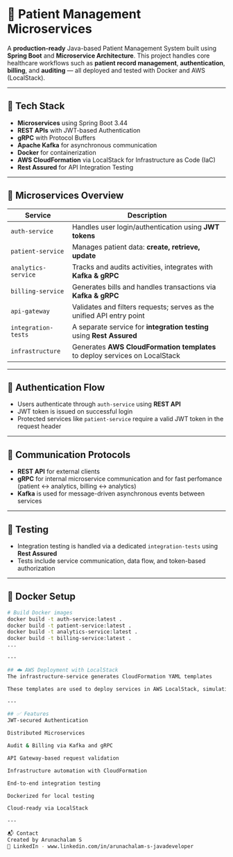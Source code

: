 # 🏥 Patient Management Microservices

A **production-ready** Java-based Patient Management System built using **Spring Boot** and **Microservice Architecture**. This project handles core healthcare workflows such as **patient record management**, **authentication**, **billing**, and **auditing** — all deployed and tested with Docker and AWS (LocalStack).

---

## 🚀 Tech Stack

- **Microservices** using Spring Boot 3.44
- **REST APIs** with JWT-based Authentication
- **gRPC** with Protocol Buffers
- **Apache Kafka** for asynchronous communication
- **Docker** for containerization
- **AWS CloudFormation** via LocalStack for Infrastructure as Code (IaC)
- **Rest Assured** for API Integration Testing

---

## 🧩 Microservices Overview

| Service              | Description                                                                |
|----------------------|----------------------------------------------------------------------------|
| `auth-service`       | Handles user login/authentication using **JWT tokens**                     |
| `patient-service`    | Manages patient data: **create, retrieve, update**                         |
| `analytics-service`  | Tracks and audits activities, integrates with **Kafka & gRPC**             |
| `billing-service`    | Generates bills and handles transactions via **Kafka & gRPC**              |
| `api-gateway`        | Validates and filters requests; serves as the unified API entry point      |
| `integration-tests`  | A separate service for **integration testing** using **Rest Assured**      |
| `infrastructure`     | Generates **AWS CloudFormation templates** to deploy services on LocalStack|

---

## 🔐 Authentication Flow

- Users authenticate through `auth-service` using **REST API**
- JWT token is issued on successful login
- Protected services like `patient-service` require a valid JWT token in the request header

---

## 📡 Communication Protocols

- **REST API** for external clients
- **gRPC** for internal microservice communication and for fast perfomance (patient ↔ analytics, billing ↔ analytics)
- **Kafka** is used for message-driven asynchronous events between services

---

## 🧪 Testing

- Integration testing is handled via a dedicated `integration-tests` using **Rest Assured**
- Tests include service communication, data flow, and token-based authorization

---

## 🐳 Docker Setup

```bash
# Build Docker images
docker build -t auth-service:latest .
docker build -t patient-service:latest .
docker build -t analytics-service:latest .
docker build -t billing-service:latest .
...

---

## ☁️ AWS Deployment with LocalStack
The infrastructure-service generates CloudFormation YAML templates

These templates are used to deploy services in AWS LocalStack, simulating a real AWS environment for testing infrastructure as code.

---

## ✅ Features
JWT-secured Authentication

Distributed Microservices

Audit & Billing via Kafka and gRPC

API Gateway-based request validation

Infrastructure automation with CloudFormation

End-to-end integration testing

Dockerized for local testing

Cloud-ready via LocalStack

---

📬 Contact
Created by Arunachalam S
📧 LinkedIn - www.linkedin.com/in/arunachalam-s-javadeveloper
